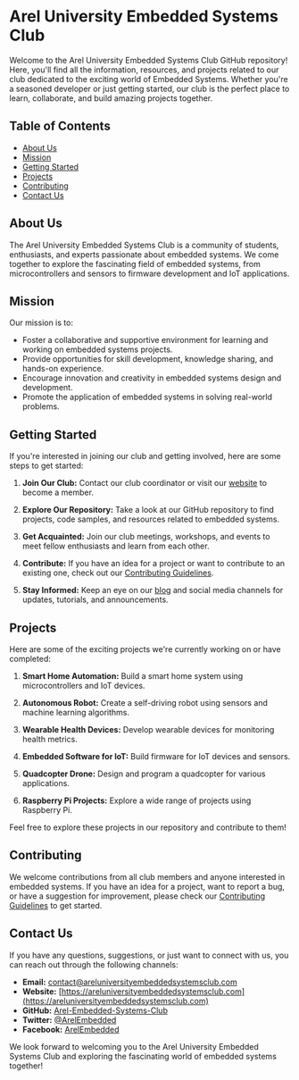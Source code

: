 # Arel University Embedded Systems Club

Welcome to the Arel University Embedded Systems Club GitHub repository! Here, you'll find all the information, resources, and projects related to our club dedicated to the exciting world of Embedded Systems. Whether you're a seasoned developer or just getting started, our club is the perfect place to learn, collaborate, and build amazing projects together.

## Table of Contents
- [About Us](#about-us)
- [Mission](#mission)
- [Getting Started](#getting-started)
- [Projects](#projects)
- [Contributing](#contributing)
- [Contact Us](#contact-us)

## About Us

The Arel University Embedded Systems Club is a community of students, enthusiasts, and experts passionate about embedded systems. We come together to explore the fascinating field of embedded systems, from microcontrollers and sensors to firmware development and IoT applications.

## Mission

Our mission is to:

- Foster a collaborative and supportive environment for learning and working on embedded systems projects.
- Provide opportunities for skill development, knowledge sharing, and hands-on experience.
- Encourage innovation and creativity in embedded systems design and development.
- Promote the application of embedded systems in solving real-world problems.

## Getting Started

If you're interested in joining our club and getting involved, here are some steps to get started:

1. **Join Our Club:** Contact our club coordinator or visit our [website](https://areluniversityembeddedsystemsclub.com) to become a member.

2. **Explore Our Repository:** Take a look at our GitHub repository to find projects, code samples, and resources related to embedded systems.

3. **Get Acquainted:** Join our club meetings, workshops, and events to meet fellow enthusiasts and learn from each other.

4. **Contribute:** If you have an idea for a project or want to contribute to an existing one, check out our [Contributing Guidelines](CONTRIBUTING.md).

5. **Stay Informed:** Keep an eye on our [blog](https://arelembedded.blog) and social media channels for updates, tutorials, and announcements.

## Projects

Here are some of the exciting projects we're currently working on or have completed:

1. **Smart Home Automation:** Build a smart home system using microcontrollers and IoT devices.

2. **Autonomous Robot:** Create a self-driving robot using sensors and machine learning algorithms.

3. **Wearable Health Devices:** Develop wearable devices for monitoring health metrics.

4. **Embedded Software for IoT:** Build firmware for IoT devices and sensors.

5. **Quadcopter Drone:** Design and program a quadcopter for various applications.

6. **Raspberry Pi Projects:** Explore a wide range of projects using Raspberry Pi.

Feel free to explore these projects in our repository and contribute to them!

## Contributing

We welcome contributions from all club members and anyone interested in embedded systems. If you have an idea for a project, want to report a bug, or have a suggestion for improvement, please check our [Contributing Guidelines](CONTRIBUTING.md) to get started.

## Contact Us

If you have any questions, suggestions, or just want to connect with us, you can reach out through the following channels:

- **Email:** contact@areluniversityembeddedsystemsclub.com
- **Website:** [https://areluniversityembeddedsystemsclub.com](https://areluniversityembeddedsystemsclub.com)
- **GitHub:** [Arel-Embedded-Systems-Club](https://github.com/ArelEmbedded)
- **Twitter:** [@ArelEmbedded](https://twitter.com/ArelEmbedded)
- **Facebook:** [ArelEmbedded](https://www.facebook.com/ArelEmbedded)

We look forward to welcoming you to the Arel University Embedded Systems Club and exploring the fascinating world of embedded systems together!
